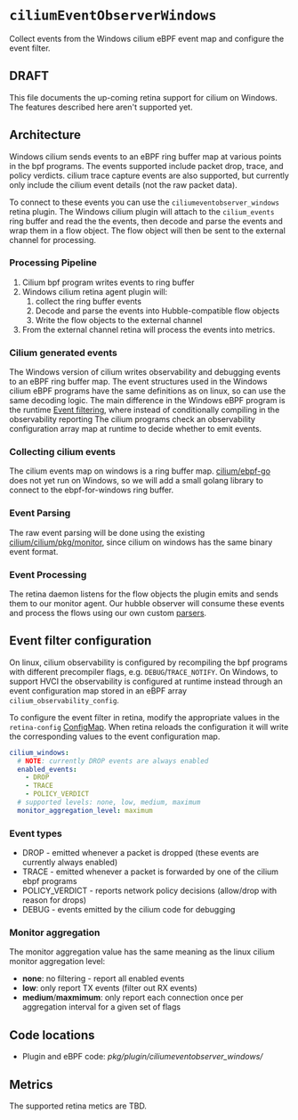 # `ciliumEventObserverWindows`

Collect events from the Windows cilium eBPF event map and configure the event filter.

## DRAFT

This file documents the up-coming retina support for cilium on Windows.
The features described here aren't supported yet.

## Architecture

Windows cilium sends events to an eBPF ring buffer map at various points in the bpf programs.
The events supported include packet drop, trace, and policy verdicts. cilium trace capture events are also supported,
but currently only include the cilium event details (not the raw packet data).

To connect to these events you can use the `ciliumeventobserver_windows` retina plugin.
The Windows cilium plugin will attach to the `cilium_events` ring buffer and read the
the events, then decode and parse the events and wrap them in a flow object.
The flow object will then be sent to the external channel for processing.

### Processing Pipeline

1. Cilium bpf program writes events to ring buffer
2. Windows cilium retina agent plugin will:
   1. collect the ring buffer events
   2. Decode and parse the events into Hubble-compatible flow objects
   3. Write the flow objects to the external channel
3. From the external channel retina will process the events into metrics.

### Cilium generated events

The Windows version of cilium writes observability and debugging events to an eBPF ring buffer map.
The event structures used in the Windows cilium eBPF programs have the same definitions as on linux,
so can use the same decoding logic. The main difference in the Windows eBPF program is the runtime [Event filtering](#event-filter-configuration), where instead of conditionally compiling in the observability reporting
The cilium programs check an observability configuration array map at runtime to decide whether to emit events.

### Collecting cilium events

The cilium events map on windows is a ring buffer map.
[cilium/ebpf-go](https://github.com/cilium/ebpf) does not yet run on Windows,
so we will add a small golang library to connect to the ebpf-for-windows ring buffer.

### Event Parsing

The raw event parsing will be done using the existing [cilium/cilium/pkg/monitor](https://github.com/cilium/cilium/tree/main/pkg/monitor), since cilium on windows has the same binary event format.

### Event Processing

The retina daemon listens for the flow objects the plugin emits and sends them to our monitor agent.
Our hubble observer will consume these events and process the flows using our own custom
[parsers](https://github.com/microsoft/retina/tree/main/pkg/hubble/parser).

## Event filter configuration

On linux, cilium observability is configured by recompiling the bpf programs with different precompiler flags,
e.g. `DEBUG`/`TRACE_NOTIFY`.
On Windows, to support HVCI the observability is configured at runtime instead through an event configuration map
stored in an eBPF array `cilium_observability_config`.

To configure the event filter in retina, modify the appropriate values in the `retina-config`
[ConfigMap](../02-Installation/03-Config.md).
When retina reloads the configuration it will write the corresponding values to the event configuration map.

```yaml
cilium_windows:
  # NOTE: currently DROP events are always enabled
  enabled_events:
    - DROP
    - TRACE
    - POLICY_VERDICT
  # supported levels: none, low, medium, maximum
  monitor_aggregation_level: maximum
```

### Event types

- DROP - emitted whenever a packet is dropped (these events are currently always enabled)
- TRACE - emitted whenever a packet is forwarded by one of the cilium ebpf programs
- POLICY_VERDICT - reports network policy decisions (allow/drop with reason for drops)
- DEBUG - events emitted by the cilium code for debugging

### Monitor aggregation

The monitor aggregation value has the same meaning as the linux cilium monitor aggregation level:

- **none**: no filtering - report all enabled events
- **low**: only report TX events (filter out RX events)
- **medium**/**maxmimum**: only report each connection once per aggregation interval for a given set of flags

## Code locations

- Plugin and eBPF code: _pkg/plugin/ciliumeventobserver_windows/_

## Metrics

The supported retina metics are TBD.
